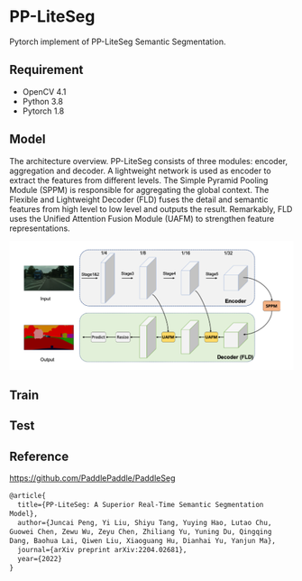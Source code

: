 # PP-LiteSeg
Pytorch implement of PP-LiteSeg Semantic Segmentation.

## Requirement

- OpenCV 4.1
- Python 3.8   
- Pytorch 1.8

## Model

The architecture overview. PP-LiteSeg consists of three modules: encoder, aggregation and decoder. A lightweight network is
used as encoder to extract the features from different levels. The Simple Pyramid Pooling Module (SPPM) is responsible for aggregating
the global context. The Flexible and Lightweight Decoder (FLD) fuses the detail and semantic features from high level to low level and
outputs the result. Remarkably, FLD uses the Unified Attention Fusion Module (UAFM) to strengthen feature representations.

![PP-LiteSeg](image/net.png)

## Train

## Test

## Reference


https://github.com/PaddlePaddle/PaddleSeg

```
@article{
  title={PP-LiteSeg: A Superior Real-Time Semantic Segmentation Model},  
  author={Juncai Peng, Yi Liu, Shiyu Tang, Yuying Hao, Lutao Chu, Guowei Chen, Zewu Wu, Zeyu Chen, Zhiliang Yu, Yuning Du, Qingqing Dang, Baohua Lai, Qiwen Liu, Xiaoguang Hu, Dianhai Yu, Yanjun Ma},
  journal={arXiv preprint arXiv:2204.02681},
  year={2022}
}
```
